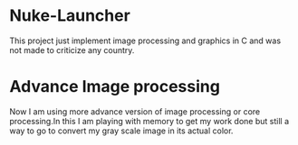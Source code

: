 # Nuke-Launcher
This project just implement image processing and graphics in C and was not made to criticize any country.
# Advance Image processing
Now I am using more advance version of image processing or core processing.In this I am playing with memory to get my work done but still 
a way to go to convert my gray scale image in its actual color.
